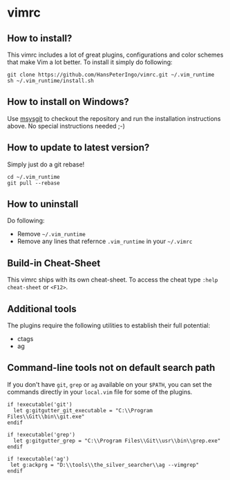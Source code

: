 # vimrc

## How to install?
This vimrc includes a lot of great plugins, configurations and color schemes that make Vim a lot better. To install it simply do following:

    git clone https://github.com/HansPeterIngo/vimrc.git ~/.vim_runtime
    sh ~/.vim_runtime/install.sh

## How to install on Windows?

Use [msysgit](http://msysgit.github.com/) to checkout the repository and run the installation instructions above. No special instructions needed ;-)

## How to update to latest version?

Simply just do a git rebase!

    cd ~/.vim_runtime
    git pull --rebase

## How to uninstall

Do following:
* Remove `~/.vim_runtime`
* Remove any lines that refernce `.vim_runtime` in your `~/.vimrc`

## Build-in Cheat-Sheet

This vimrc ships with its own cheat-sheet. To access the cheat type `:help cheat-sheet` or `<F12>`.

## Additional tools

The plugins require the following utilities to establish their full potential:

 * ctags
 * ag


## Command-line tools not on default search path

If you don't have `git`, `grep` or `ag` available on your `$PATH`, you can set the commands directly in your `local.vim` file for some of the plugins.

    if !executable('git')
      let g:gitgutter_git_executable = "C:\\Program Files\\Git\\bin\\git.exe"
    endif
    
    if !executable('grep')
      let g:gitgutter_grep = "C:\\Program Files\\Git\\usr\\bin\\grep.exe"
    endif
    
    if !executable('ag')
     let g:ackprg = "D:\\tools\\the_silver_searcher\\ag --vimgrep"
    endif
